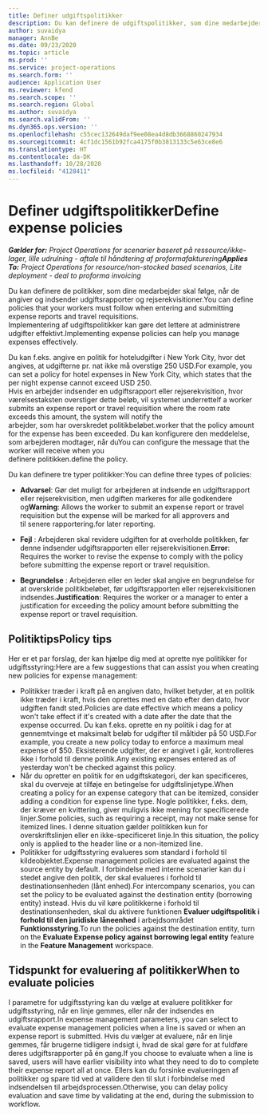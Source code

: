 ```yaml
---
title: Definer udgiftspolitikker
description: Du kan definere de udgiftspolitikker, som dine medarbejder skal følge, når de angiver og indsender udgiftsrapporter og rejserekvisitioner.
author: suvaidya
manager: AnnBe
ms.date: 09/23/2020
ms.topic: article
ms.prod: ''
ms.service: project-operations
ms.search.form: ''
audience: Application User
ms.reviewer: kfend
ms.search.scope: ''
ms.search.region: Global
ms.author: suvaidya
ms.search.validFrom: ''
ms.dyn365.ops.version: ''
ms.openlocfilehash: c55cec132649daf9ee08ea4d8db3668860247934
ms.sourcegitcommit: 4cf1dc1561b92fca4175f0b3813133c5e63ce8e6
ms.translationtype: HT
ms.contentlocale: da-DK
ms.lasthandoff: 10/28/2020
ms.locfileid: "4128411"
---
```

# <a name="define-expense-policies"></a><span data-ttu-id="98231-103">Definer udgiftspolitikker</span><span class="sxs-lookup"><span data-stu-id="98231-103">Define expense policies</span></span>

<span data-ttu-id="98231-104">_**Gælder for:** Project Operations for scenarier baseret på ressource/ikke-lager, lille udrulning - aftale til håndtering af proformafakturering_</span><span class="sxs-lookup"><span data-stu-id="98231-104">_**Applies To:** Project Operations for resource/non-stocked based scenarios, Lite deployment - deal to proforma invoicing_</span></span>

<span data-ttu-id="98231-105">Du kan definere de politikker, som dine medarbejder skal følge, når de angiver og indsender udgiftsrapporter og rejserekvisitioner.</span><span class="sxs-lookup"><span data-stu-id="98231-105">You can define policies that your workers must follow when entering and submitting expense reports and travel requisitions.</span></span>         
<span data-ttu-id="98231-106">Implementering af udgiftspolitikker kan gøre det lettere at administrere udgifter effektivt.</span><span class="sxs-lookup"><span data-stu-id="98231-106">Implementing expense policies can help you manage expenses effectively.</span></span>         

<span data-ttu-id="98231-107">Du kan f.eks. angive en politik for hoteludgifter i New York City, hvor det angives, at udgifterne pr. nat ikke må overstige 250 USD.</span><span class="sxs-lookup"><span data-stu-id="98231-107">For example, you can set a policy for hotel expenses in New York City, which states that the per night expense cannot exceed USD 250.</span></span>       
<span data-ttu-id="98231-108">Hvis en arbejder indsender en udgiftsrapport eller rejserekvisition, hvor værelsestaksten overstiger dette beløb, vil systemet underrette</span><span class="sxs-lookup"><span data-stu-id="98231-108">If a worker submits an expense report or travel requisition where the room rate exceeds this amount, the system will notify the</span></span>         
<span data-ttu-id="98231-109">arbejder, som har overskredet politikbeløbet.</span><span class="sxs-lookup"><span data-stu-id="98231-109">worker that the policy amount for the expense has been exceeded.</span></span> <span data-ttu-id="98231-110">Du kan konfigurere den meddelelse, som arbejderen modtager, når du</span><span class="sxs-lookup"><span data-stu-id="98231-110">You can configure the message that the worker will receive when you</span></span>        
<span data-ttu-id="98231-111">definere politikken.</span><span class="sxs-lookup"><span data-stu-id="98231-111">define the policy.</span></span>      
        
<span data-ttu-id="98231-112">Du kan definere tre typer politikker:</span><span class="sxs-lookup"><span data-stu-id="98231-112">You can define three types of policies:</span></span>         
        
- <span data-ttu-id="98231-113">**Advarsel**: Gør det muligt for arbejderen at indsende en udgiftsrapport eller rejserekvisition, men udgiften markeres for alle godkendere og</span><span class="sxs-lookup"><span data-stu-id="98231-113">**Warning**: Allows the worker to submit an expense report or travel requisition but the expense will be marked for all approvers and</span></span>         
  <span data-ttu-id="98231-114">til senere rapportering.</span><span class="sxs-lookup"><span data-stu-id="98231-114">for later reporting.</span></span>        

- <span data-ttu-id="98231-115">**Fejl** : Arbejderen skal revidere udgiften for at overholde politikken, før denne indsender udgiftsrapporten eller rejserekvisitionen.</span><span class="sxs-lookup"><span data-stu-id="98231-115">**Error**: Requires the worker to revise the expense to comply with the policy before submitting the expense report or travel requisition.</span></span>        
 
 - <span data-ttu-id="98231-116">**Begrundelse** : Arbejderen eller en leder skal angive en begrundelse for at overskride politikbeløbet, før udgiftsrapporten eller rejserekvisitionen indsendes.</span><span class="sxs-lookup"><span data-stu-id="98231-116">**Justification**: Requires the worker or a manager to enter a justification for exceeding the policy amount before submitting the expense report or travel requisition.</span></span>        

## <a name="policy-tips"></a><span data-ttu-id="98231-117">Politiktips</span><span class="sxs-lookup"><span data-stu-id="98231-117">Policy tips</span></span>
<span data-ttu-id="98231-118">Her er et par forslag, der kan hjælpe dig med at oprette nye politikker for udgiftsstyring:</span><span class="sxs-lookup"><span data-stu-id="98231-118">Here are a few suggestions that can assist you when creating new policies for expense management:</span></span> 

- <span data-ttu-id="98231-119">Politikker træder i kraft på en angiven dato, hvilket betyder, at en politik ikke træder i kraft, hvis den oprettes med en dato efter den dato, hvor udgiften fandt sted.</span><span class="sxs-lookup"><span data-stu-id="98231-119">Policies are date effective which means a policy won't take effect if it's created with a date after the date that the expense occurred.</span></span> <span data-ttu-id="98231-120">Du kan f.eks. oprette en ny politik i dag for at gennemtvinge et maksimalt beløb for udgifter til måltider på 50 USD.</span><span class="sxs-lookup"><span data-stu-id="98231-120">For example, you create a new policy today to enforce a maximum meal expense of $50.</span></span> <span data-ttu-id="98231-121">Eksisterende udgifter, der er angivet i går, kontrolleres ikke i forhold til denne politik.</span><span class="sxs-lookup"><span data-stu-id="98231-121">Any existing expenses entered as of yesterday won't be checked against this policy.</span></span>
- <span data-ttu-id="98231-122">Når du opretter en politik for en udgiftskategori, der kan specificeres, skal du overveje at tilføje en betingelse for udgiftslinjetype.</span><span class="sxs-lookup"><span data-stu-id="98231-122">When creating a policy for an expense category that can be itemized, consider adding a condition for expense line type.</span></span> <span data-ttu-id="98231-123">Nogle politikker, f.eks. dem, der kræver en kvittering, giver muligvis ikke mening for specificerede linjer.</span><span class="sxs-lookup"><span data-stu-id="98231-123">Some policies, such as requiring a receipt, may not make sense for itemized lines.</span></span> <span data-ttu-id="98231-124">I denne situation gælder politikken kun for overskriftslinjen eller en ikke-specificeret linje.</span><span class="sxs-lookup"><span data-stu-id="98231-124">In this situation, the policy only is applied to the header line or a non-itemized line.</span></span> 
- <span data-ttu-id="98231-125">Politikker for udgiftsstyring evalueres som standard i forhold til kildeobjektet.</span><span class="sxs-lookup"><span data-stu-id="98231-125">Expense management policies are evaluated against the source entity by default.</span></span> <span data-ttu-id="98231-126">I forbindelse med interne scenarier kan du i stedet angive den politik, der skal evalueres i forhold til destinationsenheden (lånt enhed).</span><span class="sxs-lookup"><span data-stu-id="98231-126">For intercompany scenarios, you can set the policy to be evaluated against the destination entity (borrowing entity) instead.</span></span> <span data-ttu-id="98231-127">Hvis du vil køre politikkerne i forhold til destinationsenheden, skal du aktivere funktionen **Evaluer udgiftspolitik i forhold til den juridiske låneenhed** i arbejdsområdet **Funktionsstyring**.</span><span class="sxs-lookup"><span data-stu-id="98231-127">To run the policies against the destination entity, turn on the **Evaluate Expense policy against borrowing legal entity** feature in the **Feature Management** workspace.</span></span>

## <a name="when-to-evaluate-policies"></a><span data-ttu-id="98231-128">Tidspunkt for evaluering af politikker</span><span class="sxs-lookup"><span data-stu-id="98231-128">When to evaluate policies</span></span>

<span data-ttu-id="98231-129">I parametre for udgiftsstyring kan du vælge at evaluere politikker for udgiftsstyring, når en linje gemmes, eller når der indsendes en udgiftsrapport.</span><span class="sxs-lookup"><span data-stu-id="98231-129">In expense management parameters, you can select to evaluate expense management policies when a line is saved or when an expense report is submitted.</span></span> <span data-ttu-id="98231-130">Hvis du vælger at evaluere, når en linje gemmes, får brugerne tidligere indsigt i, hvad de skal gøre for at fuldføre deres udgiftsrapporter på én gang.</span><span class="sxs-lookup"><span data-stu-id="98231-130">If you choose to evaluate when a line is saved, users will have earlier visibility into what they need to do to complete their expense report all at once.</span></span> <span data-ttu-id="98231-131">Ellers kan du forsinke evalueringen af politikker og spare tid ved at validere den til slut i forbindelse med indsendelsen til arbejdsprocessen.</span><span class="sxs-lookup"><span data-stu-id="98231-131">Otherwise, you can delay policy evaluation and save time by validating at the end, during the submission to workflow.</span></span>
